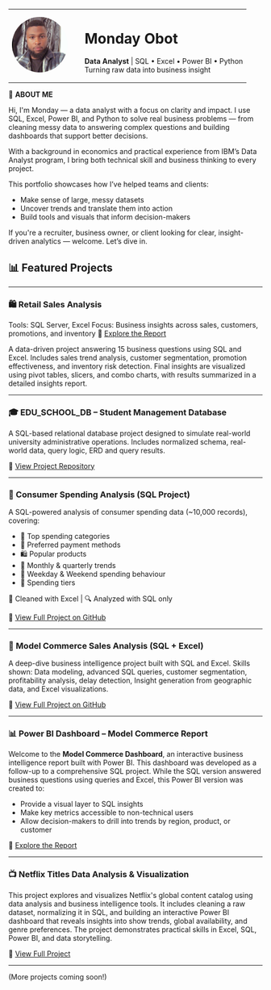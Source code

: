 <table>
  <tr>
    <td width="130px">
      <img src="./images/1748298529314.jpeg" width="110" style="border-radius: 50%">
    </td>
    <td>
      <h1>Monday Obot</h1>
      <p><strong>Data Analyst</strong> | SQL • Excel • Power BI • Python<br>
      Turning raw data into business insight</p>
    </td>
  </tr>
</table>

🎈 <strong>ABOUT ME</strong>

Hi, I'm Monday — a data analyst with a focus on clarity and impact. I use SQL, Excel, Power BI, and Python to solve real business problems — from cleaning messy data to answering complex questions and building dashboards that support better decisions.

With a background in economics and practical experience from IBM’s Data Analyst program, I bring both technical skill and business thinking to every project.

This portfolio showcases how I’ve helped teams and clients:

- Make sense of large, messy datasets  
- Uncover trends and translate them into action  
- Build tools and visuals that inform decision-makers

If you're a recruiter, business owner, or client looking for clear, insight-driven analytics — welcome. Let’s dive in.


## 📊 Featured Projects 

---

### 🛍️ Retail Sales Analysis
Tools: SQL Server, Excel
Focus: Business insights across sales, customers, promotions, and inventory
 🔗 [Explore the Report](https://github.com/MondayTheAnalyst/Retail_Sales_Analysis)

A data-driven project answering 15 business questions using SQL and Excel. Includes sales trend analysis, customer segmentation, promotion effectiveness, and inventory risk detection. Final insights are visualized using pivot tables, slicers, and combo charts, with results summarized in a detailed insights report.

---

### 🎓 EDU_SCHOOL_DB – Student Management Database

A SQL-based relational database project designed to simulate real-world university administrative operations.
Includes normalized schema, real-world data, query logic, ERD and query results.

🔗 [View Project Repository](https://github.com/MondayTheAnalyst/Edu_School_DB)

---

### 🧾 Consumer Spending Analysis (SQL Project)

A SQL-powered analysis of consumer spending data (~10,000 records), covering:

- 💸 Top spending categories
- 🏦 Preferred payment methods
- 🛍️ Popular products
- 📅 Monthly & quarterly trends
- 🧠 Weekday & Weekend spending behaviour
- 🏦 Spending tiers

🧹 Cleaned with Excel | 🔍 Analyzed with SQL only

🔗 [View Full Project on GitHub](https://github.com/MondayTheAnalyst/consumer-spending-sql)

---

### 🔹 Model Commerce Sales Analysis (SQL + Excel)
A deep-dive business intelligence project built with SQL and Excel.
Skills shown: Data modeling, advanced SQL queries, customer segmentation, profitability analysis, delay detection, Insight generation from geographic data, and Excel visualizations.

🔗 [View Full Project on GitHub](https://github.com/MondayTheAnalyst/Model-commerce-analysis)

---

### 📊 Power BI Dashboard – Model Commerce Report

Welcome to the **Model Commerce Dashboard**, an interactive business intelligence report built with Power BI.
This dashboard was developed as a follow-up to a comprehensive SQL project. While the SQL version answered business questions using queries and Excel, this Power BI version was created to:

- Provide a visual layer to SQL insights
- Make key metrics accessible to non-technical users
- Allow decision-makers to drill into trends by region, product, or customer


 🔗 [Explore the Report](https://github.com/MondayTheAnalyst/Model-commerce-Dashboard)

---

### 📺 Netflix Titles Data Analysis & Visualization

This project explores and visualizes Netflix's global content catalog using data analysis and business intelligence tools. It includes cleaning a raw dataset, normalizing it in SQL, and building an interactive Power BI dashboard that reveals insights into show trends, global availability, and genre preferences. The project demonstrates practical skills in Excel, SQL, Power BI, and data storytelling.

🔗 [View Full Project](https://github.com/MondayTheAnalyst/Netflix--Data-Project)

---


(More projects coming soon!)
